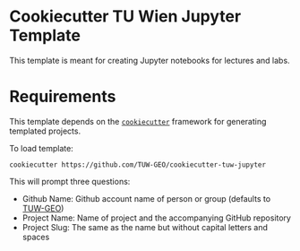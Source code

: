 # Cookiecutter TU Wien Jupyter Template

This template is meant for creating Jupyter notebooks for lectures and labs.

# Requirements

This template depends on the [`cookiecutter`](https://cookiecutter.readthedocs.io/en/stable/index.html) framework for generating templated projects.

To load template:

```
cookiecutter https://github.com/TUW-GEO/cookiecutter-tuw-jupyter
```

This will prompt three questions:

 - Github Name: Github account name of person or group (defaults to [TUW-GEO](https://github.com/TUW-GEO))
 - Project Name: Name of project and the accompanying GitHub repository
 - Project Slug: The same as the name but without capital letters and spaces